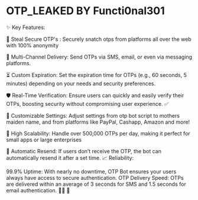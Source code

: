 # OTP_LEAKED BY Functi0nal301
✨ Key Features:

🔑 Steal Secure OTP's : Securely snatch otps from platforms all over the web with 100% anonymity 

📲 Multi-Channel Delivery: Send OTPs via SMS, email, or even via messaging platforms. 

⏳ Custom Expiration: Set the expiration time for OTPs (e.g., 60 seconds, 5 minutes) depending on your needs and security preferences.

🛡️ Real-Time Verification: Ensure users can quickly and easily verify their OTPs, boosting security without compromising user experience. ✅ 

🔧 Customizable Settings: Adjust settings from otp bot script to mothers maiden name, and from platforms like PayPal, Cashapp, Amazon and more!

🚀 High Scalability: Handle over 500,000 OTPs per day, making it perfect for small apps or large enterprises

🔄 Automatic Resend: If users don’t receive the OTP, the bot can automatically resend it after a set time.
📈 Reliability:

99.9% Uptime: With nearly no downtime, OTP Bot ensures your users always have access to secure authentication.
OTP Delivery Speed: OTPs are delivered within an average of 3 seconds for SMS and 1.5 seconds for email authentication.  🏃‍♂️ 💨
